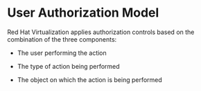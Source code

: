 # User Authorization Model

Red Hat Virtualization applies authorization controls <!--to each action performed in the system. Authorization is applied-->based on the combination of the three components:

* The user performing the action

* The type of action being performed

* The object on which the action is being performed

